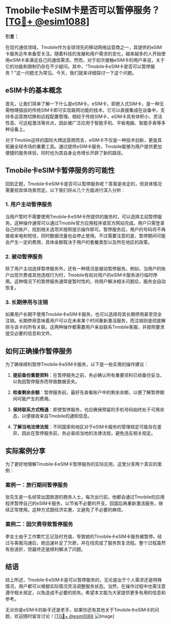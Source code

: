 # Tmobile卡eSIM卡是否可以暂停服务？[[TG💪+ @esim1088](https://t.me/s/esim1088)]

**引言：**

在现代通信领域，Tmobile作为全球领先的移动网络运营商之一，其提供的eSIM卡服务近年来备受关注。随着科技的发展和用户需求的变化，越来越多的人开始使用eSIM卡来满足自己的通信需求。然而，对于初次接触eSIM卡的用户来说，关于它的功能和限制仍存在不少疑问。其中，“Tmobile卡eSIM卡是否可以暂停服务？”这一问题尤为常见。今天，我们就来详细探讨一下这个问题。

## eSIM卡的基本概念

首先，让我们简单了解一下什么是eSIM卡。eSIM卡，即嵌入式SIM卡，是一种无需物理插拔的传统SIM卡即可实现联网功能的技术。它可以直接集成在设备中，支持多运营商切换和远程配置管理。相较于传统SIM卡，eSIM卡具有体积小、灵活性高、可远程激活等优点，因此被广泛应用于智能手机、平板电脑、智能手表等多种设备上。

对于Tmobile这样的国际大牌运营商而言，eSIM卡不仅是一种技术创新，更是其拓展全球市场的重要工具。通过提供eSIM卡服务，Tmobile能够为用户提供更加便捷的服务体验，同时也为其自身业务增长开辟了新的路径。

## Tmobile卡eSIM卡暂停服务的可能性

回到正题，Tmobile卡eSIM卡是否可以暂停服务呢？答案是肯定的，但具体情况需要视具体场景而定。以下我们将从几个方面进行深入分析：

### 1. 用户主动暂停服务

当用户暂时不需要使用Tmobile卡eSIM卡所提供的服务时，可以选择主动暂停服务。这种操作通常可以通过Tmobile官方应用程序或官方网站完成。用户只需登录自己的账户，找到相关选项并按照提示操作即可。暂停服务后，用户的号码将不再接收来电和短信，同时数据流量也会停止使用。不过需要注意的是，暂停期间可能会产生一定的费用，具体金额取决于用户的套餐类型以及所在地区的政策。

### 2. 被动暂停服务

除了用户主动选择暂停服务外，还有一种情况是被动暂停服务。例如，当用户的账户出现欠费或其他违规行为时，Tmobile有权对用户的eSIM卡服务进行临时停用。这种情况下的暂停服务通常是暂时性的，待用户解决相关问题后，服务会自动恢复。

### 3. 长期停用与注销

如果用户长期不使用Tmobile卡eSIM卡服务，也可以选择将其长期停用甚至完全注销。长期停用意味着用户可以在未来某个时间重新激活服务，而注销则是彻底解除与该卡的所有关联。这两种操作都需要用户亲自联系Tmobile客服，并按照要求提交必要的信息和文件。

## 如何正确操作暂停服务

为了确保顺利暂停Tmobile卡eSIM卡服务，以下是一些实用的操作建议：

1. **提前备份重要资料**：在暂停服务之前，务必确认所有重要资料已经备份妥当，以免因暂停服务而导致数据丢失。
   
2. **检查剩余余额**：暂停服务前，最好先查看账户中的剩余余额，以便了解暂停期间可能产生的费用。

3. **保持联系方式畅通**：即使暂停服务，也应确保预留的手机号码始终处于可用状态，以便接收来自Tmobile的通知信息。

4. **了解当地法律法规**：不同国家和地区对于eSIM卡服务的管理规定可能存在差异，因此在暂停服务前，务必查阅当地的法律法规，避免违反相关规定。

## 实际案例分享

为了更好地理解Tmobile卡eSIM卡暂停服务的实际应用，这里分享两个真实的案例：

### 案例一：旅行期间暂停服务

张先生是一名经常出国旅游的商务人士。每次出行前，他都会通过Tmobile的应用程序暂停自己的eSIM卡服务，以节省不必要的开支。回国后再重新激活服务，继续正常使用。这种方式既经济实惠，又避免了不必要的麻烦。

### 案例二：因欠费导致暂停服务

李女士由于工作繁忙忘记及时充值，导致她的Tmobile卡eSIM卡服务被暂停。经过与客服沟通后，她迅速补足了欠款，并在线完成了服务恢复流程。整个过程虽然有些波折，但最终还是顺利解决了问题。

## 结语

综上所述，Tmobile卡eSIM卡是可以暂停服务的，无论是出于个人需求还是特殊情况，用户都可以根据实际情况灵活调整服务状态。当然，在操作过程中也需注意遵守相关规定，以免造成不必要的损失。希望本文能为大家提供更多有用的信息和参考。

无论你是eSIM卡的新手还是老手，如果你还有其他关于Tmobile卡eSIM卡的问题，欢迎随时留言讨论！[[TG💪+ @esim1088](https://t.me/s/esim1088) ![Image](https://i.postimg.cc/4NQfJmqS/Snipaste-2025-05-13-00-14-12.png)]